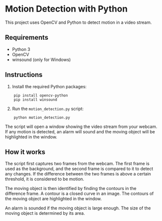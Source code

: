 # Motion Detection with Python

This project uses OpenCV and Python to detect motion in a video stream.

## Requirements

* Python 3
* OpenCV
* winsound (only for Windows)

## Instructions

1. Install the required Python packages:

~~~
    pip install opencv-python
    pip install winsound
~~~
2. Run the `motion_detection.py` script:

~~~
    python motion_detection.py
~~~

The script will open a window showing the video stream from your webcam. If any motion is detected, an alarm will sound and the moving object will be highlighted in the window.

## How it works

The script first captures two frames from the webcam. The first frame is used as the background, and the second frame is compared to it to detect any changes. If the difference between the two frames is above a certain threshold, it is considered to be motion.

The moving object is then identified by finding the contours in the difference frame. A contour is a closed curve in an image. The contours of the moving object are highlighted in the window.

An alarm is sounded if the moving object is large enough. The size of the moving object is determined by its area.
